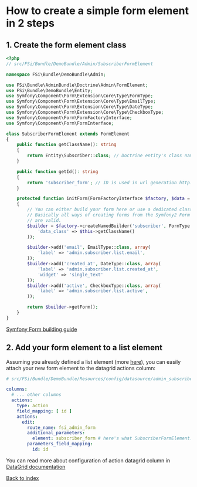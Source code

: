 # How to create a simple form element in 2 steps

## 1. Create the form element class

```php
<?php
// src/FSi/Bundle/DemoBundle/Admin/SubscriberFormElement

namespace FSi\Bundle\DemoBundle\Admin;

use FSi\Bundle\AdminBundle\Doctrine\Admin\FormElement;
use FSi\Bundle\DemoBundle\Entity;
use Symfony\Component\Form\Extension\Core\Type\FormType;
use Symfony\Component\Form\Extension\Core\Type\EmailType;
use Symfony\Component\Form\Extension\Core\Type\DateType;
use Symfony\Component\Form\Extension\Core\Type\CheckboxType;
use Symfony\Component\Form\FormFactoryInterface;
use Symfony\Component\Form\FormInterface;

class SubscriberFormElement extends FormElement
{
    public function getClassName(): string
    {
        return Entity\Subscriber::class; // Doctrine entity's class name
    }

    public function getId(): string
    {
        return 'subscriber_form'; // ID is used in url generation http://domain.com/admin/form/{id}
    }

    protected function initForm(FormFactoryInterface $factory, $data = null): FormInterface
    {
        // You can either build your form here or use a dedicated class.
        // Basically all ways of creating forms from the Symfony2 Form component
        // are valid.
        $builder = $factory->createNamedBuilder('subscriber', FormType::class, $data, array(
            'data_class' => $this->getClassName()
        ));

        $builder->add('email', EmailType::class, array(
            'label' => 'admin.subscriber.list.email',
        ));
        $builder->add('created_at', DateType::class, array(
            'label' => 'admin.subscriber.list.created_at',
            'widget' => 'single_text'
        ));
        $builder->add('active', CheckboxType::class, array(
            'label' => 'admin.subscriber.list.active',
        ));

        return $builder->getForm();
    }
}
```

[Symfony Form building guide](http://symfony.com/doc/current/book/forms.html#building-the-form)

## 2. Add your form element to a list element

Assuming you already defined a list element (more [here](admin_element_list.md)),
you can easily attach your new form element to the datagrid actions column:

```yaml
# src/FSi/Bundle/DemoBundle/Resources/config/datasource/admin_subscribers.yml

columns:
  # ... other columns
  actions:
    type: action
    field_mapping: [ id ]
    actions:
      edit:
        route_name: fsi_admin_form
        additional_parameters:
          element: subscriber_form # here's what SubscriberFormElement::getId() returns
        parameters_field_mapping:
          id: id
```

You can read more about configuration of action datagrid column in [DataGrid documentation](https://github.com/fsi-open/datagrid-bundle/blob/master/Resources/docs/columns/action.md)

[Back to index](index.md)
